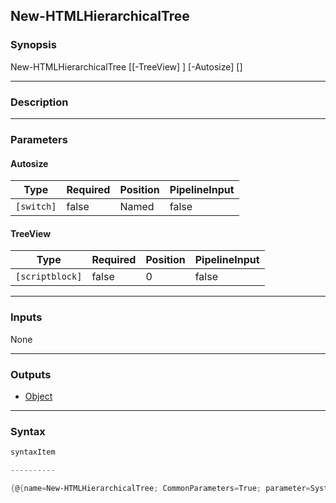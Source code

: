 New-HTMLHierarchicalTree
------------------------




### Synopsis

New-HTMLHierarchicalTree [[-TreeView] <scriptblock>] [-Autosize] [<CommonParameters>]




---


### Description


---


### Parameters
#### **Autosize**




|Type      |Required|Position|PipelineInput|
|----------|--------|--------|-------------|
|`[switch]`|false   |Named   |false        |



#### **TreeView**




|Type           |Required|Position|PipelineInput|
|---------------|--------|--------|-------------|
|`[scriptblock]`|false   |0       |false        |





---


### Inputs
None




---


### Outputs
* [Object](https://learn.microsoft.com/en-us/dotnet/api/System.Object)






---


### Syntax
```PowerShell
syntaxItem
```
```PowerShell
----------
```
```PowerShell
{@{name=New-HTMLHierarchicalTree; CommonParameters=True; parameter=System.Object[]}}
```
